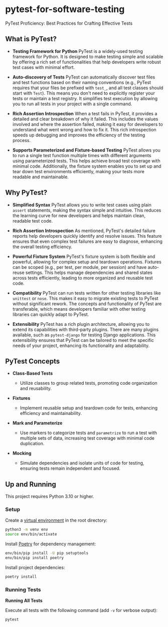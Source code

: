 # pytest-for-software-testing

PyTest Proficiency: Best Practices for Crafting Effective Tests

## What is PyTest?

- **Testing Framework for Python**
  PyTest is a widely-used testing framework for Python. It is designed to make testing simple and scalable by offering a
  rich set of functionalities that help developers write robust test cases with minimal effort.

- **Auto-discovery of Tests**
  PyTest can automatically discover test files and test functions based on their naming conventions (e.g., PyTest
  requires that your files be prefixed with `test_`, and all test classes should start with `Test`). This means you
  don't need to explicitly register your tests or maintain a test registry. It simplifies test execution by allowing you
  to run all tests in your project with a single command.

- **Rich Assertion Introspection**
  When a test fails in PyTest, it provides a detailed and clear breakdown of why it failed. This includes the values
  involved and where the assertion failed, making it easy for developers to understand what went wrong and how to fix
  it. This rich introspection speeds up debugging and improves the efficiency of the testing process.

- **Supports Parameterized and Fixture-based Testing**
  PyTest allows you to run a single test function multiple times with different arguments using parameterized tests.
  This helps achieve broad test coverage with minimal code. Additionally, the fixture system enables you to set up and
  tear down test environments efficiently, making your tests more readable and maintainable.

## Why PyTest?

- **Simplified Syntax**
  PyTest allows you to write test cases using plain `assert` statements, making the syntax simple and intuitive. This
  reduces the learning curve for new developers and helps maintain clean, readable test code.

- **Rich Assertion Introspection**
  As mentioned, PyTest's detailed failure reports help developers quickly identify and resolve issues. This feature
  ensures that even complex test failures are easy to diagnose, enhancing the overall testing efficiency.

- **Powerful Fixture System**
  PyTest's fixture system is both flexible and powerful, allowing for complex setup and teardown operations. Fixtures
  can be scoped (e.g., per test, per module, per session) and have auto-reuse settings. This helps manage dependencies
  and shared states across tests efficiently, leading to more organized and reusable test code.

- **Compatibility**
  PyTest can run tests written for other testing libraries like `unittest` or `nose`. This makes it easy to migrate
  existing tests to PyTest without significant rework. The concepts and functionality of PyTest are transferable, which
  means developers familiar with other testing libraries can quickly adapt to PyTest.

- **Extensibility**
  PyTest has a rich plugin architecture, allowing you to extend its capabilities with third-party plugins. There are
  many plugins available, such as `pytest-django` for testing Django applications. This extensibility ensures that
  PyTest can be tailored to meet the specific needs of your project, enhancing its functionality and adaptability.

## PyTest Concepts

- **Class-Based Tests**
    - Utilize classes to group related tests, promoting code organization and reusability.

- **Fixtures**
    - Implement reusable setup and teardown code for tests, enhancing efficiency and maintainability.

- **Mark and Parameterize**
    - Use markers to categorize tests and `parametrize` to run a test with multiple sets of data, increasing test
      coverage with minimal code duplication.

- **Mocking**
    - Simulate dependencies and isolate units of code for testing, ensuring tests remain independent and focused.

## Up and Running

This project requires Python 3.10 or higher.

### Setup

Create a [virtual environment](https://docs.python.org/3/library/venv.html) in the root directory:

```sh
python3 -m venv env
source env/bin/activate
```

Install [Poetry](https://python-poetry.org/docs/cli/) for dependency management:

```sh
env/bin/pip install -U pip setuptools
env/bin/pip install poetry  
```

Install project dependencies:

```sh
poetry install
```

### Running Tests

**Running All Tests**

Execute all tests with the following command (add `-v` for verbose output):

```sh
pytest
```